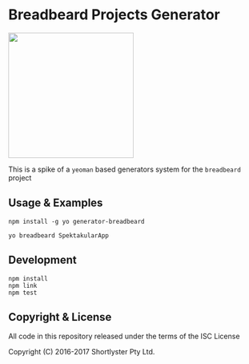 # Breadbeard Projects Generator

<img src="https://camo.githubusercontent.com/30c3f2c81804e60bea1ce4b4f47701b008000bb2/68747470733a2f2f63646e2e7261776769742e636f6d2f53686f72746c79737465722f67656e657261746f722d627265616462656172642f53434d502d4c4f474f544f574e2f627265616442656172642e737667" width="250px" height="250px" />

This is a spike of a `yeoman` based generators system for the `breadbeard` project

## Usage & Examples

```
npm install -g yo generator-breadbeard

yo breadbeard SpektakularApp
```

## Development

```
npm install
npm link
npm test
```

## Copyright & License

All code in this repository released under the terms of the ISC License

Copyright (C) 2016-2017 Shortlyster Pty Ltd.

